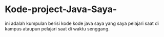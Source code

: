 # Kode-project-Java-Saya-
ini adalah kumpulan berisi kode kode java saya yang saya pelajari saat di kampus ataupun pelajari saat di waktu senggang.
